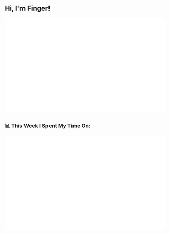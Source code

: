<h2> Hi, I'm Finger!</h2>

<img align="right" src="https://raw.githubusercontent.com/spianmo/github-stats/master/generated/overview.svg#gh-light-mode-only">

<!-- <img align="right" height="160em" src="https://github-readme-stats-eight-theta.vercel.app/api/top-langs/?username=spianmo&layout=compact&langs_count=8&theme=algolia"/>	 -->
	
```go
package main

type Me struct {
	Name   string
	Job    string
	Code   string
	Skills string
}

func main() {
	me := &Me{
		Name:   "Finger",
		Job:    "Client-side Engineer",
		Code:   "Java, Kotlin, C#, Rust and C++ and Others",
		Skills: "Android, Security, Cross-platform client, NLP, CV, ASR ^o^",
	}
	_ = me
}
```


<h3>📊 This Week I Spent My Time On:</h3>
<img align='right' src="https://raw.githubusercontent.com/spianmo/github-stats/master/generated/languages.svg#gh-light-mode-only">

<!--START_SECTION:waka-->

```txt
TypeScript                     3 hrs           ███████▒░░░░░░░░░░░░░░░░░   29.13 %
Dart                           2 hrs 28 mins   ██████░░░░░░░░░░░░░░░░░░░   23.93 %
Python                         2 hrs 7 mins    █████░░░░░░░░░░░░░░░░░░░░   20.51 %
Kotlin                         54 mins         ██▒░░░░░░░░░░░░░░░░░░░░░░   08.70 %
JSON                           20 mins         █░░░░░░░░░░░░░░░░░░░░░░░░   03.37 %
```

<!--END_SECTION:waka-->
